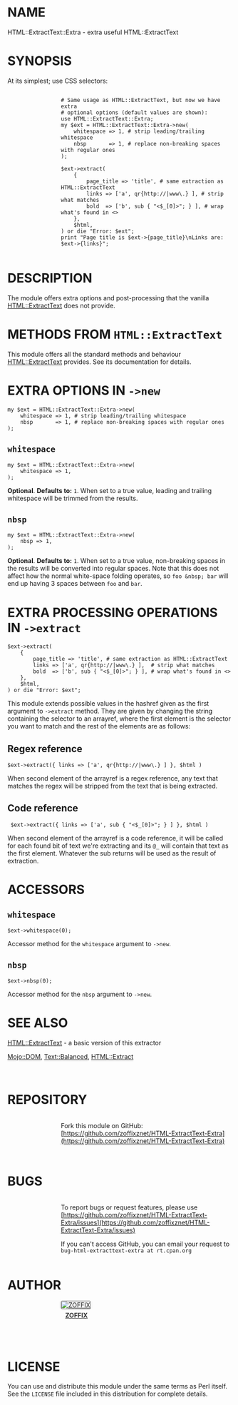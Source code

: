 # NAME

HTML::ExtractText::Extra - extra useful HTML::ExtractText

# SYNOPSIS

At its simplest; use CSS selectors:

<div>
    <div style="display: table; height: 91px; background: url(http://zoffix.com/CPAN/Dist-Zilla-Plugin-Pod-Spiffy/icons/section-code.png) no-repeat left; padding-left: 120px;" ><div style="display: table-cell; vertical-align: middle;">
</div>

    # Same usage as HTML::ExtractText, but now we have extra
    # optional options (default values are shown):
    use HTML::ExtractText::Extra;
    my $ext = HTML::ExtractText::Extra->new(
        whitespace => 1, # strip leading/trailing whitespace
        nbsp       => 1, # replace non-breaking spaces with regular ones
    );

    $ext->extract(
        {
            page_title => 'title', # same extraction as HTML::ExtractText
            links => ['a', qr{http://|www\.} ], # strip what matches
            bold  => ['b', sub { "<$_[0]>"; } ], # wrap what's found in <>
        },
        $html,
    ) or die "Error: $ext";
    print "Page title is $ext->{page_title}\nLinks are: $ext->{links}";

<div>
    </div></div>
</div>

# DESCRIPTION

The module offers extra options and post-processing that the vanilla
[HTML::ExtractText](https://metacpan.org/pod/HTML::ExtractText) does not provide.

# METHODS FROM `HTML::ExtractText`

This module offers all the standard methods and behaviour
[HTML::ExtractText](https://metacpan.org/pod/HTML::ExtractText) provides. See its documentation for details.

# EXTRA OPTIONS IN `->new`

    my $ext = HTML::ExtractText::Extra->new(
        whitespace => 1, # strip leading/trailing whitespace
        nbsp       => 1, # replace non-breaking spaces with regular ones
    );

## `whitespace`

    my $ext = HTML::ExtractText::Extra->new(
        whitespace => 1,
    );

**Optional**. **Defaults to:** `1`. When set to a true value,
leading and trailing whitespace will be trimmed from the results.

## `nbsp`

    my $ext = HTML::ExtractText::Extra->new(
        nbsp => 1,
    );

**Optional**. **Defaults to:** `1`. When set to a true value,
non-breaking spaces in the results will be converted into regular spaces.
Note that this does not affect how the normal white-space folding
operates, so `foo &nbsp; bar` will end up having 3 spaces between
`foo` and `bar`.

# EXTRA PROCESSING OPERATIONS IN `->extract`

    $ext->extract(
        {
            page_title => 'title', # same extraction as HTML::ExtractText
            links => ['a', qr{http://|www\.} ],  # strip what matches
            bold  => ['b', sub { "<$_[0]>"; } ], # wrap what's found in <>
        },
        $html,
    ) or die "Error: $ext";

This module extends possible values in the hashref given as the first
argument to `->extract` method. They are given by changing
the string containing the selector to an arrayref, where the first element
is the selector you want to match and the rest of the elements are as
follows:

## Regex reference

    $ext->extract({ links => ['a', qr{http://|www\.} ] }, $html )

When second element of the arrayref is a regex reference,
any text that matches the regex will be stripped from the text
that is being extracted.

## Code reference

     $ext->extract({ links => ['a', sub { "<$_[0]>"; } ] }, $html )

When second element of the arrayref is a code reference, it will be
called for each found bit of text we're extracting and its `@_` will
contain that text as the first element. Whatever the sub returns will
be used as the result of extraction.

# ACCESSORS

## `whitespace`

    $ext->whitespace(0);

Accessor method for the `whitespace` argument to `->new`.

## `nbsp`

    $ext->nbsp(0);

Accessor method for the `nbsp` argument to `->new`.

# SEE ALSO

[HTML::ExtractText](https://metacpan.org/pod/HTML::ExtractText) - a basic version of this extractor

[Mojo::DOM](https://metacpan.org/pod/Mojo::DOM), [Text::Balanced](https://metacpan.org/pod/Text::Balanced), [HTML::Extract](https://metacpan.org/pod/HTML::Extract)

<div>
    <div style="background: url(http://zoffix.com/CPAN/Dist-Zilla-Plugin-Pod-Spiffy/icons/hr.png);height: 18px;"></div>
</div>

# REPOSITORY

<div>
    <div style="display: table; height: 91px; background: url(http://zoffix.com/CPAN/Dist-Zilla-Plugin-Pod-Spiffy/icons/section-github.png) no-repeat left; padding-left: 120px;" ><div style="display: table-cell; vertical-align: middle;">
</div>

Fork this module on GitHub:
[https://github.com/zoffixznet/HTML-ExtractText-Extra](https://github.com/zoffixznet/HTML-ExtractText-Extra)

<div>
    </div></div>
</div>

# BUGS

<div>
    <div style="display: table; height: 91px; background: url(http://zoffix.com/CPAN/Dist-Zilla-Plugin-Pod-Spiffy/icons/section-bugs.png) no-repeat left; padding-left: 120px;" ><div style="display: table-cell; vertical-align: middle;">
</div>

To report bugs or request features, please use
[https://github.com/zoffixznet/HTML-ExtractText-Extra/issues](https://github.com/zoffixznet/HTML-ExtractText-Extra/issues)

If you can't access GitHub, you can email your request
to `bug-html-extracttext-extra at rt.cpan.org`

<div>
    </div></div>
</div>

# AUTHOR

<div>
    <div style="display: table; height: 91px; background: url(http://zoffix.com/CPAN/Dist-Zilla-Plugin-Pod-Spiffy/icons/section-author.png) no-repeat left; padding-left: 120px;" ><div style="display: table-cell; vertical-align: middle;">
</div>

<div>
    <span style="display: inline-block; text-align: center;"> <a href="http://metacpan.org/author/ZOFFIX"> <img src="http://www.gravatar.com/avatar/328e658ab6b08dfb5c106266a4a5d065?d=http%3A%2F%2Fwww.gravatar.com%2Favatar%2F627d83ef9879f31bdabf448e666a32d5" alt="ZOFFIX" style="display: block; margin: 0 3px 5px 0!important; border: 1px solid #666; border-radius: 3px; "> <span style="color: #333; font-weight: bold;">ZOFFIX</span> </a> </span>
</div>

<div>
    </div></div>
</div>

# LICENSE

You can use and distribute this module under the same terms as Perl itself.
See the `LICENSE` file included in this distribution for complete
details.
